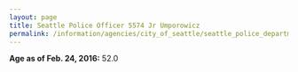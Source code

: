 ```yaml
---
layout: page
title: Seattle Police Officer 5574 Jr Umporowicz
permalink: /information/agencies/city_of_seattle/seattle_police_department/copbook/5574/
---
```


**Age as of Feb. 24, 2016:** 52.0

